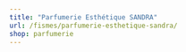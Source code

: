 ```yaml
---
title: "Parfumerie Esthétique SANDRA"
url: /fismes/parfumerie-esthetique-sandra/
shop: parfumerie
---
```

